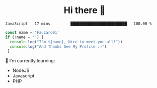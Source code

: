 <h1  align='center'> Hi there 👋 </h1>

<p align='center'> </p>

<!--START_SECTION:waka-->
```text
JavaScript   17 mins         █████████████████████████   100.00 % 
```
<!--END_SECTION:waka-->

```javascript
const name = 'Fauzaro01'
if (!name = '') {
  console.log("I'm ${name}, Nice to meet you all!"))
  console.log("And Thanks See My Profile :)")
 }
```

:page_with_curl: I'm currently learning:
- NodeJS
- Javascript
- PHP

